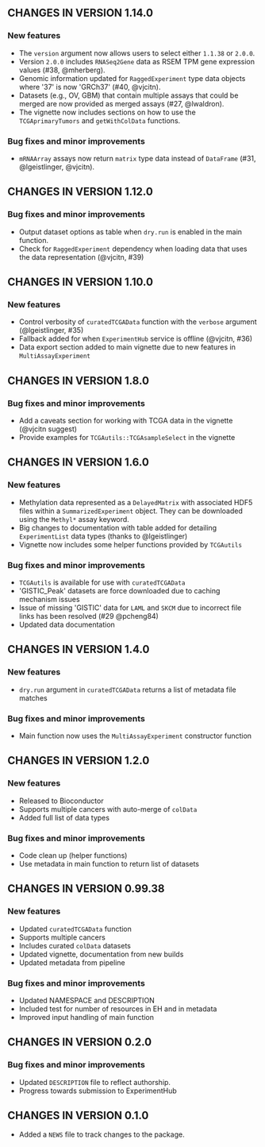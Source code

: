 ## CHANGES IN VERSION 1.14.0

### New features

* The `version` argument now allows users to select either `1.1.38` or
`2.0.0`.
* Version `2.0.0` includes `RNASeq2Gene` data as RSEM TPM gene
expression values (#38, @mherberg).
* Genomic information updated for `RaggedExperiment` type data objects where
'37' is now 'GRCh37' (#40, @vjcitn).
* Datasets (e.g., OV, GBM) that contain multiple assays that could be merged
are now provided as merged assays (#27, @lwaldron).
* The vignette now includes sections on how to use the `TCGAprimaryTumors` and
`getWithColData` functions.

### Bug fixes and minor improvements

* `mRNAArray` assays now return `matrix` type data instead of `DataFrame`
(#31, @lgeistlinger, @vjcitn).

## CHANGES IN VERSION 1.12.0

### Bug fixes and minor improvements

* Output dataset options as table when `dry.run` is enabled in the main
function.
* Check for `RaggedExperiment` dependency when loading data that uses the
data representation (@vjcitn, #39)

## CHANGES IN VERSION 1.10.0

### New features

* Control verbosity of `curatedTCGAData` function with the `verbose` argument
(@lgeistlinger, #35)
* Fallback added for when `ExperimentHub` service is offline (@vjcitn, #36)
* Data export section added to main vignette due to new features in
`MultiAssayExperiment`

## CHANGES IN VERSION 1.8.0

### Bug fixes and minor improvements

* Add a caveats section for working with TCGA data in the vignette
(@vjcitn suggest)
* Provide examples for `TCGAutils::TCGAsampleSelect` in the vignette

## CHANGES IN VERSION 1.6.0

### New features

* Methylation data represented as a `DelayedMatrix` with associated HDF5 files
within a `SummarizedExperiment` object. They can be downloaded using the
`Methyl*` assay keyword.
* Big changes to documentation with table added for detailing `ExperimentList`
data types (thanks to @lgeistlinger)
* Vignette now includes some helper functions provided by `TCGAutils`

### Bug fixes and minor improvements

* `TCGAutils` is available for use with `curatedTCGAData`
* 'GISTIC_Peak' datasets are force downloaded due to caching mechanism issues
* Issue of missing 'GISTIC' data for `LAML` and `SKCM` due to incorrect file
links has been resolved (#29 @pcheng84)
* Updated data documentation

## CHANGES IN VERSION 1.4.0

### New features

* `dry.run` argument in `curatedTCGAData` returns a list of metadata file
matches

### Bug fixes and minor improvements

* Main function now uses the `MultiAssayExperiment` constructor function

## CHANGES IN VERSION 1.2.0

### New features

* Released to Bioconductor
* Supports multiple cancers with auto-merge of `colData`
* Added full list of data types

### Bug fixes and minor improvements

* Code clean up (helper functions)
* Use metadata in main function to return list of datasets

## CHANGES IN VERSION 0.99.38

### New features

* Updated `curatedTCGAData` function
* Supports multiple cancers
* Includes curated `colData` datasets
* Updated vignette, documentation from new builds
* Updated metadata from pipeline

### Bug fixes and minor improvements

* Updated NAMESPACE and DESCRIPTION
* Included test for number of resources in EH and in metadata
* Improved input handling of main function

## CHANGES IN VERSION 0.2.0

### Bug fixes and minor improvements

* Updated `DESCRIPTION` file to reflect authorship.
* Progress towards submission to ExperimentHub

## CHANGES IN VERSION 0.1.0

* Added a `NEWS` file to track changes to the package.
